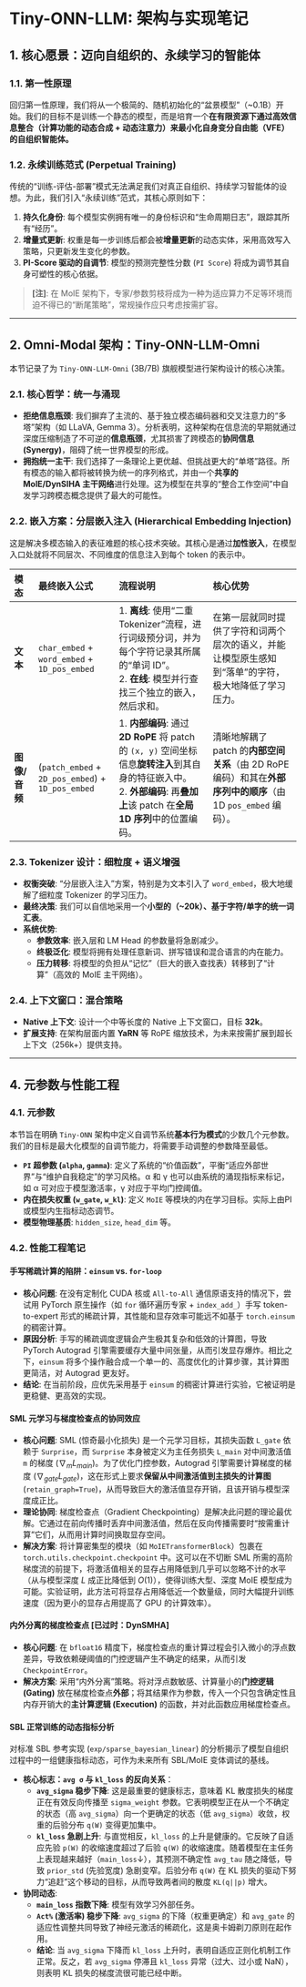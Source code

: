 # Tiny-ONN-LLM: 架构与实现笔记

## 1. 核心愿景：迈向自组织的、永续学习的智能体

### 1.1. 第一性原理

回归第一性原理，我们将从一个极简的、随机初始化的“盆景模型”（~0.1B）开始。我们的目标不是训练一个静态的模型，而是培育一个**在有限资源下通过高效信息整合（计算功能的动态合成 + 动态注意力）来最小化自身变分自由能（VFE）的自组织智能体。**

### 1.2. 永续训练范式 (Perpetual Training)

传统的“训练-评估-部署”模式无法满足我们对真正自组织、持续学习智能体的设想。为此，我们引入“永续训练”范式，其核心原则如下：

1. **持久化身份**: 每个模型实例拥有唯一的身份标识和“生命周期日志”，跟踪其所有“经历”。
2. **增量式更新**: 权重是每一步训练后都会被**增量更新**的动态实体，采用高效写入策略，只更新发生变化的参数。
3. **PI-Score 驱动的自调节**: 模型的预测完整性分数 (`PI Score`) 将成为调节其自身可塑性的核心依据。

> **[注]**: 在 MoIE 架构下，专家/参数剪枝将成为一种为适应算力不足等环境而迫不得已的“断尾策略”，常规操作应只考虑按需扩容。

---

## 2. Omni-Modal 架构：Tiny-ONN-LLM-Omni

本节记录了为 `Tiny-ONN-LLM-Omni` (3B/7B) 旗舰模型进行架构设计的核心决策。

### 2.1. 核心哲学：统一与涌现

- **拒绝信息瓶颈**: 我们摒弃了主流的、基于独立模态编码器和交叉注意力的“多塔”架构（如 LLaVA, Gemma 3）。分析表明，这种架构在信息流的早期就通过深度压缩制造了不可逆的**信息瓶颈**，尤其损害了跨模态的**协同信息 (Synergy)**，阻碍了统一世界模型的形成。
- **拥抱统一主干**: 我们选择了一条理论上更优越、但挑战更大的“单塔”路径。所有模态的输入都将被转换为统一的序列格式，并由一个**共享的 MoIE/DynSIHA 主干网络**进行处理。这为模型在共享的“整合工作空间”中自发学习跨模态概念提供了最大的可能性。

### 2.2. 嵌入方案：分层嵌入注入 (Hierarchical Embedding Injection)

这是解决多模态输入的表征难题的核心技术突破。其核心是通过**加性嵌入**，在模型入口处就将不同层次、不同维度的信息注入到每个 token 的表示中。

| 模态 | 最终嵌入公式 | 流程说明 | 核心优势 |
| :--- | :--- | :--- | :--- |
| **文本** | `char_embed` + `word_embed` + `1D_pos_embed` | 1. **离线**: 使用“二重 Tokenizer”流程，进行词级预分词，并为每个字符记录其所属的“单词 ID”。<br>2. **在线**: 模型并行查找三个独立的嵌入，然后求和。 | 在第一层就同时提供了字符和词两个层次的语义，并能让模型原生感知到“落单”的字符，极大地降低了学习压力。 |
| **图像/音频** | (`patch_embed` + `2D_pos_embed`) + `1D_pos_embed` | 1. **内部编码**: 通过 **2D RoPE** 将 patch 的 `(x, y)` 空间坐标信息**旋转注入**到其自身的特征嵌入中。<br>2. **外部编码**: 再**叠加上**该 patch 在**全局 1D 序列**中的位置编码。 | 清晰地解耦了 patch 的**内部空间关系**（由 2D RoPE 编码）和其在**外部序列中的顺序**（由 1D `pos_embed` 编码）。 |

### 2.3. Tokenizer 设计：细粒度 + 语义增强

- **权衡突破**: “分层嵌入注入”方案，特别是为文本引入了 `word_embed`，极大地缓解了细粒度 Tokenizer 的学习压力。
- **最终决策**: 我们可以自信地采用一个**小型的（~20k）、基于字符/单字的统一词汇表**。
- **系统优势**:
  - **参数效率**: 嵌入层和 LM Head 的参数量将急剧减少。
  - **终极泛化**: 模型将拥有处理任意新词、拼写错误和混合语言的内在能力。
  - **压力转移**: 将模型的负担从“记忆”（巨大的嵌入查找表）转移到了“计算”（高效的 MoIE 主干网络）。

### 2.4. 上下文窗口：混合策略

- **Native 上下文**: 设计一个中等长度的 Native 上下文窗口，目标 **32k**。
- **扩展支持**: 在架构层面内置 **YaRN** 等 RoPE 缩放技术，为未来按需扩展到超长上下文（256k+）提供支持。

---

## 4. 元参数与性能工程

### 4.1. 元参数

本节旨在明确 `Tiny-ONN` 架构中定义自调节系统**基本行为模式**的少数几个元参数。我们的目标是最大化模型的自调节能力，将需要手动调整的参数降至最低。

- **`PI` 超参数 (`alpha`, `gamma`)**: 定义了系统的“价值函数”，平衡“适应外部世界”与“维护自我稳定”的学习风格。α 和 γ 也可以由系统的涌现指标来标记，如 α 可对应于模型激活率，γ 对应于平均门控阈值。
- **内在损失权重 (`w_gate`, `w_kl`)**: 定义 `MoIE` 等模块的内在学习目标。实际上由PI或模型内生指标动态调节。
- **模型物理基质**: `hidden_size`, `head_dim` 等。

### 4.2. 性能工程笔记

#### 手写稀疏计算的陷阱：`einsum` vs. `for-loop`

- **核心问题**: 在没有定制化 CUDA 核或 `All-to-All` 通信原语支持的情况下，尝试用 PyTorch 原生操作（如 `for` 循环遍历专家 + `index_add_`）手写 token-to-expert 形式的稀疏计算，其性能和显存效率可能远不如基于 `torch.einsum` 的稠密计算。
- **原因分析**: 手写的稀疏调度逻辑会产生极其复杂和低效的计算图，导致 PyTorch Autograd 引擎需要缓存大量中间张量，从而引发显存爆炸。相比之下，`einsum` 将多个操作融合成一个单一的、高度优化的计算步骤，其计算图更简洁，对 Autograd 更友好。
- **结论**: 在当前阶段，应优先采用基于 `einsum` 的稠密计算进行实验，它被证明是更稳健、更高效的实现。

#### SML 元学习与梯度检查点的协同效应

- **核心问题**: SML (惊奇最小化损失) 是一个元学习目标，其损失函数 `L_gate` 依赖于 `Surprise`，而 `Surprise` 本身被定义为主任务损失 `L_main` 对中间激活值 `m` 的梯度 ($\nabla_m L_{main}$)。为了优化门控参数，Autograd 引擎需要计算梯度的梯度 ($\nabla_{gate} L_{gate}$)，这在形式上要求**保留从中间激活值到主损失的计算图** (`retain_graph=True`)，从而导致巨大的激活值显存开销，且该开销与模型深度成正比。
- **理论协同**: 梯度检查点（Gradient Checkpointing）是解决此问题的理论最优解。它通过在前向传播时丢弃中间激活值，然后在反向传播需要时“按需重计算”它们，从而用计算时间换取显存空间。
- **解决方案**: 将计算密集型的模块（如 `MoIETransformerBlock`）包裹在 `torch.utils.checkpoint.checkpoint` 中。这可以在不切断 SML 所需的高阶梯度流的前提下，将激活值相关的显存占用降低到几乎可以忽略不计的水平（从与模型深度 $L$ 成正比降低到 $O(1)$），使得训练大型、深度 MoIE 模型成为可能。实验证明，此方法可将显存占用降低近一个数量级，同时大幅提升训练速度（因为更小的显存占用提高了 GPU 的计算效率）。

#### 内外分离的梯度检查点 [已过时：DynSMHA]

- **核心问题**: 在 `bfloat16` 精度下，梯度检查点的重计算过程会引入微小的浮点数差异，导致依赖硬阈值的门控逻辑产生不确定的结果，从而引发 `CheckpointError`。
- **解决方案**: 采用“内外分离”策略。将对浮点数敏感、计算量小的**门控逻辑 (Gating)** 放在梯度检查点**外部**；将其结果作为参数，传入一个只包含确定性且内存开销大的**主计算逻辑 (Execution)** 的函数，并对此函数应用梯度检查点。

#### SBL 正常训练的动态指标分析

对标准 SBL 参考实现 (`exp/sparse_bayesian_linear`) 的分析揭示了模型自组织过程中的一组健康指标动态，可作为未来所有 SBL/MoIE 变体调试的基线。

- **核心标志：`avg σ` 与 `kl_loss` 的反向关系**：
  - **`avg_sigma` 稳步下降**: 这是最重要的健康标志，意味着 KL 散度损失的梯度正在有效反向传播至 `sigma_weight` 参数。它表明模型正在从一个不确定的状态（高 `avg_sigma`）向一个更确定的状态（低 `avg_sigma`）收敛，权重的后验分布 `q(W)` 变得更加集中。
  - **`kl_loss` 急剧上升**: 与直觉相反，`kl_loss` 的上升是健康的。它反映了自适应先验 `p(W)` 的收缩速度超过了后验 `q(W)` 的收缩速度。随着模型在主任务上表现越来越好（`main_loss`↓），其预测不确定性 `avg_tau` 随之降低，导致 `prior_std` (先验宽度) 急剧变窄。后验分布 `q(W)` 在 KL 损失的驱动下努力“追赶”这个移动的目标，从而导致两者间的散度 `KL(q||p)` 增大。
- **协同动态**:
  - **`main_loss` 指数下降**: 模型有效学习外部任务。
  - **`Act%` (激活率) 稳步下降**: `avg_sigma` 的下降（权重更确定）和 `avg_gate` 的适应性调整共同导致了神经元激活的稀疏化，这是奥卡姆剃刀原则在起作用。
  - **结论**: 当 `avg_sigma` 下降而 `kl_loss` 上升时，表明自适应正则化机制工作正常。反之，若 `avg_sigma` 停滞且 `kl_loss` 异常（过大、过小或 NaN），则表明 KL 损失的梯度流很可能已经中断。
